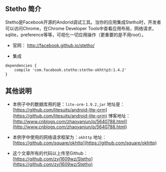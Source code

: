 ## Stetho 简介
Stetho是Facebook开源的Andorid调试工具。当你的应用集成Stetho时，开发者可以访问Chrome，在Chrome Developer Tools中查看应用布局，网络请求，sqlite，preference等等，可视化一切应用操作（更重要的是不用root）。

- 官网： http://facebook.github.io/stetho/

- 集成
```
dependencies {
    compile 'com.facebook.stetho:stetho-okhttp3:1.4.2'
}
```

## 其他说明

- 本例子中的数据库用的是：`lite-orm-1.9.2,jar` 
  地址是：[https://github.com/litesuits/android-lite-orm](https://github.com/litesuits/android-lite-orm)
博客地址：[http://www.cnblogs.com/zhaoyanjun/p/5640788.html](http://www.cnblogs.com/zhaoyanjun/p/5640788.html)

- 本例字中使用的网络请求框架为：`okhttp`
地址：[https://github.com/square/okhttp](https://github.com/square/okhttp)

- 这个文章所有的代码以上传至Github：[https://github.com/zyj1609wz/Stetho](https://github.com/zyj1609wz/Stetho)
